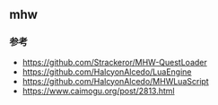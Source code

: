 ## mhw

### 参考

- https://github.com/Strackeror/MHW-QuestLoader
- https://github.com/HalcyonAlcedo/LuaEngine
- https://github.com/HalcyonAlcedo/MHWLuaScript
- https://www.caimogu.org/post/2813.html

